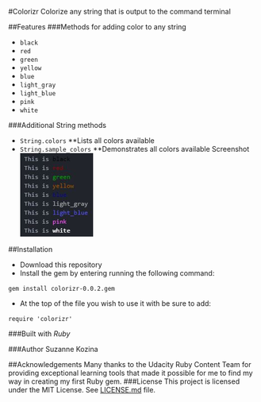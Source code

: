 #Colorizr
Colorize any string that is output to the command terminal

##Features
###Methods for adding color to any string
* `black`
* `red`
* `green`
* `yellow`
* `blue`
* `light_gray`
* `light_blue`
* `pink`
* `white`

###Additional String methods
* `String.colors`
**Lists all colors available
* `String.sample_colors`
**Demonstrates all colors available
Screenshot
![colors example](image/sample_colors.JPG)

##Installation
* Download this repository
* Install the gem by entering running the following command:
```
gem install colorizr-0.0.2.gem
```
* At the top of the file you wish to use it with be sure to add:
```
require 'colorizr'
```

###Built with
*Ruby*

###Author
Suzanne Kozina

##Acknowledgements
Many thanks to the Udacity Ruby Content Team for providing exceptional learning tools that made it possible for me to find my way in creating my first Ruby gem.
###License
This project is licensed under the MIT License. See [LICENSE.md](LICENSE.md) file.
